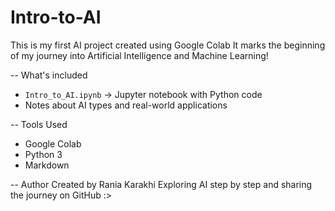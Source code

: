 # Intro-to-AI

This is my first AI project created using Google Colab 
It marks the beginning of my journey into Artificial Intelligence and Machine Learning!

-- What's included
- `Intro_to_AI.ipynb` → Jupyter notebook with Python code
- Notes about AI types and real-world applications

-- Tools Used
- Google Colab
- Python 3
- Markdown

-- Author
Created by Rania Karakhi
Exploring AI step by step and sharing the journey on GitHub :>
